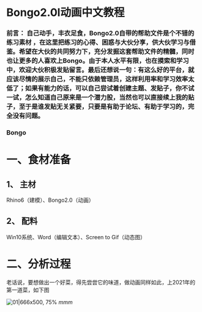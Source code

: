 <div data-theme-toc="true"> </div>

# Bongo2.0l动画中文教程

### 前言： 自己动手，丰衣足食，Bongo2.0自带的帮助文件是个不错的练习素材 ，在这里把练习的心得、困惑与大伙分享，供大伙学习与借鉴。希望在大伙的共同努力下，充分发掘这套帮助文件的精髓，同时也让更多的人喜欢上Bongo。由于本人水平有限，也在摸索和学习中，欢迎大伙积极发贴留言。最后还想说一句：有这么好的平台，就应该尽情的展示自己，不能只依赖管理员，这样利用率和学习效率太低了；如果有能力的话，可以自己尝试着创建主题、发贴子，你不试一试，怎么知道自己原来是一个潜力股，当然也可以直接续上我的贴子，至于是谁发贴无关紧要，只要是有助于论坛、有助于学习的，完全没有问题。

### Bongo

# 一、食材准备
## 1、  主材
Rhino6（建模）、Bongo2.0（动画）

## 2、 配料
 Win10系统、Word（编辑文本）、Screen to Gif（动态图）

# 二、分析过程
  老话说，要想做出一个好菜，得先尝尝它的味道，做动画同样如此，上2021年的第一道菜，如下图

![01|666x500, 75%](upload://vJhHppAAyjbevD2bHZHeMs16A77.gif) 
*mmm*
<div data-theme-toc="true"> </div>
